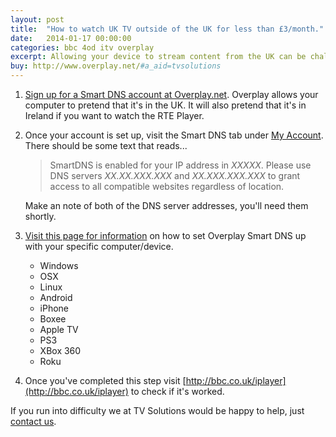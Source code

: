 ```yaml
---
layout: post
title:  "How to watch UK TV outside of the UK for less than £3/month."
date:   2014-01-17 00:00:00
categories: bbc 4od itv overplay
excerpt: Allowing your device to stream content from the UK can be challenging and confusing. We've found the simplest solution that will have you up and running in minutes.
buy: http://www.overplay.net/#a_aid=tvsolutions
---
```


1. [Sign up for a Smart DNS account at Overplay.net](http://www.overplay.net/#a_aid=tvsolutions). Overplay allows your computer to pretend that it's in the UK. It will also pretend that it's in Ireland if you want to watch the RTE Player.
2. Once your account is set up, visit the Smart DNS tab under [My Account](http://www.overplay.net/myaccount.php). There should be some text that reads...

	> SmartDNS is enabled for your IP address in _XXXXX_. Please use DNS servers _XX.XX.XXX.XXX_ and _XX.XXX.XXX.XXX_ to grant access to all compatible websites regardless of location.

	Make an note of both of the DNS server addresses, you'll need them shortly.
3. [Visit this page for information](https://www.overplay.net/setup.php) on how to set Overplay Smart DNS up with your specific computer/device.
	- Windows
	- OSX
	- Linux
	- Android
	- iPhone
	- Boxee
	- Apple TV
	- PS3
	- XBox 360
	- Roku

4. Once you've completed this step visit [http://bbc.co.uk/iplayer](http://bbc.co.uk/iplayer) to check if it's worked.

If you run into difficulty we at TV Solutions would be happy to help, just [contact us](mailto:info@tvsolutions.ca).
